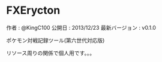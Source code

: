 FXErycton
=========
作者 : @KingC100
公開日 : 2013/12/23
最新バージョン : v0.1.0

ポケモン対戦記録ツール(第六世代対応版)

リソース周りの関係で個人用です。。。

